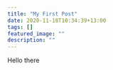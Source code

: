 ```yaml
---
title: "My First Post"
date: 2020-11-18T10:34:39+13:00
tags: []
featured_image: ""
description: ""
---
```


Hello there


